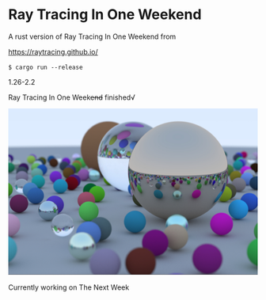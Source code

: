 # Ray Tracing In One Weekend

A rust version of Ray Tracing In One Weekend from

https://raytracing.github.io/

```
$ cargo run --release
```

1.26-2.2

Ray Tracing In One Week~~end~~ finished√

![final scene](image.jpg)

Currently working on The Next Week
